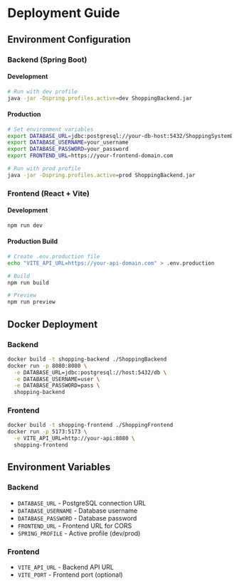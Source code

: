 # Deployment Guide

## Environment Configuration

### Backend (Spring Boot)

#### Development
```bash
# Run with dev profile
java -jar -Dspring.profiles.active=dev ShoppingBackend.jar
```

#### Production
```bash
# Set environment variables
export DATABASE_URL=jdbc:postgresql://your-db-host:5432/ShoppingSystemDB
export DATABASE_USERNAME=your_username
export DATABASE_PASSWORD=your_password
export FRONTEND_URL=https://your-frontend-domain.com

# Run with prod profile
java -jar -Dspring.profiles.active=prod ShoppingBackend.jar
```

### Frontend (React + Vite)

#### Development
```bash
npm run dev
```

#### Production Build
```bash
# Create .env.production file
echo "VITE_API_URL=https://your-api-domain.com" > .env.production

# Build
npm run build

# Preview
npm run preview
```

## Docker Deployment

### Backend
```bash
docker build -t shopping-backend ./ShoppingBackend
docker run -p 8080:8080 \
  -e DATABASE_URL=jdbc:postgresql://host:5432/db \
  -e DATABASE_USERNAME=user \
  -e DATABASE_PASSWORD=pass \
  shopping-backend
```

### Frontend
```bash
docker build -t shopping-frontend ./ShoppingFrontend
docker run -p 5173:5173 \
  -e VITE_API_URL=http://your-api:8080 \
  shopping-frontend
```

## Environment Variables

### Backend
- `DATABASE_URL` - PostgreSQL connection URL
- `DATABASE_USERNAME` - Database username
- `DATABASE_PASSWORD` - Database password
- `FRONTEND_URL` - Frontend URL for CORS
- `SPRING_PROFILE` - Active profile (dev/prod)

### Frontend
- `VITE_API_URL` - Backend API URL
- `VITE_PORT` - Frontend port (optional)
